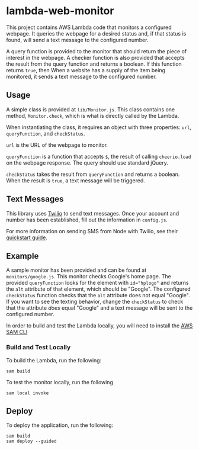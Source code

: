 # lambda-web-monitor

This project contains AWS Lambda code that monitors a configured webpage. It queries the webpage for a desired
status and, if that status is found, will send a text message to the configured number.

A query function is
provided to the monitor that should return the piece of interest in the webpage. A checker function is also
provided that accepts the result from the query function and returns a boolean. If this function returns `true`,
then  When a website has a supply of the item being monitored, it sends a text message to the configured number.

## Usage

A simple class is provided at `lib/Monitor.js`. This class contains one method, `Monitor.check`, which is what
is directly called by the Lambda.

When instantiating the class, it requires an object with three properties: `url`, `queryFunction`, and
`checkStatus`.

`url` is the URL of the webpage to monitor.

`queryFunction` is a function that accepts `$`, the result of calling `cheerio.load` on the webpage response.
The query should use standard jQuery.

`checkStatus` takes the result from `queryFunction` and returns a boolean. When the result is `true`, a text
message will be triggered.

## Text Messages

This library uses [Twilio](https://www.twilio.com/) to send text messages. Once your account and number has
been established, fill out the information in `config.js`.

For more information on sending SMS from Node with Twilio, see their
[quickstart guide](https://www.twilio.com/docs/sms/quickstart/node).

## Example

A sample monitor has been provided and can be found at `monitors/google.js`. This monitor checks Google's
home page. The provided `queryFunction` looks for the element with `id="hplogo"` and returns the `alt`
attribute of that element, which should be "Google". The configured `checkStatus` function checks that the
`alt` attribute does not equal "Google". If you want to see the texting behavior, change the `checkStatus`
to check that the attribute *does* equal "Google" and a text message will be sent to the configured number.

In order to build and test the Lambda locally, you will need to install the
[AWS SAM CLI](https://docs.aws.amazon.com/serverless-application-model/latest/developerguide/serverless-sam-cli-install.html)

### Build and Test Locally

To build the Lambda, run the following:

```
sam build
```

To test the monitor locally, run the following

```
sam local invoke
```

## Deploy

To deploy the application, run the following:

```
sam build
sam deploy --guided
```